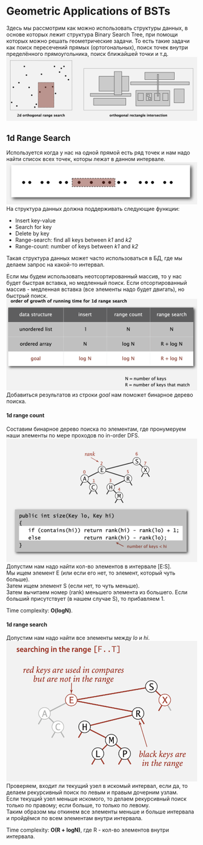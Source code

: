 # Geometric Applications of BSTs  
Здесь мы рассмотрим как можно использовать структуры данных, в основе которых лежит структура Binary Search Tree, при 
помощи которых можно решать геометрические задачи. То есть такие задачи как поиск пересечений прямых (ортогональных), 
поиск точек внутри пределённого прямоугольника, поиск ближайшей точки и т.д.  
![](images/pict1.png)  

## 1d Range Search  
Используется когда у нас на одной прямой есть ряд точек и нам надо найти список всех точек, которы лежат в данном 
интервале.  
![](images/pict2.png)  
На структура данных должна поддерживать следующие функции:  
- Insert key-value
- Search for key
- Delete by key
- Range-search: find all keys between _k1_ and _k2_
- Range-count: number of keys between _k1_ and _k2_  

Такая структура данных может часто использоваться в БД, где мы делаем запрос на какой-то интервал.  

Если мы будем использовать неотсортированный массив, то у нас будет быстрая вставка, но медленный поиск.
Если отсортированный массив - медленная вставка (все элементы надо будет двигать), но быстрый поиск.  
![](images/pict3.png)  
Добавиться результатов из строки _goal_ нам поможет бинарное дерево поиска.  

#### 1d range count  
Составим бинарное дерево поиска по элементам, где пронумеруем наши элементы по мере проходов по in-order DFS.  
![](images/pict4.png)  
Допустим нам надо найти кол-во элементов в интервале [E:S].  
Мы ищем элемент E (или если его нет, то элемент, который чуть больше).  
Затем ищем элемент S (если нет, то чуть меньше).  
Затем вычитаем номер (rank) меньшего элемента из большего. Если больший присутствует (в нашем случае S), то прибавляем 1.  

Time complexity: **O(logN)**.  

#### 1d range search  
Допустим нам надо найти все элементы между *lo* и *hi*.  
![](images/pict5.png)  
Проверяем, входит ли текущий узел в искомый интервал, если да, то делаем рекурсивный поиск по левым и правым дочерним 
узлам.  
Если текущий узел меньше искомого, то делаем рекурсивный поиск только по правому; если больше, то только по левому.  
Таким образом мы откинем все элементы меньше и больше интервала и пройдёмся по всем элементам внутри интервала.  

Time complexity: **O(R + logN)**, где R - кол-во элементов внутри интервала.  
